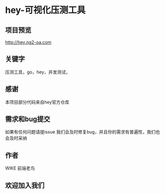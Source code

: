 # hey-可视化压测工具

## 项目预览

http://hey.ng2-oa.com

## 关键字

压测工具，go，hey，并发测试，


## 感谢

本项目部分代码来自hey官方仓库


## 需求和bug提交

如果有任何问题请提issue 我们会及时修复bug，并且你的需求有普遍性，我们也会及时采纳

## 作者

WIKE 前端老鸟  

## 欢迎加入我们 



